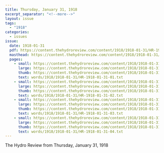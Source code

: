 ```yaml
---
title: Thursday, January 31, 1918
excerpt_separator: "<!--more-->"
layout: issue
tags:
  - "1918"
categories:
  - issues
issue:
  date: 1918-01-31
  pdf: https://content.thehydroreview.com/content/1918/1918-01-31/HR-1918-01-31.pdf
  masthead: https://content.thehydroreview.com/content/1918/1918-01-31/masthead/HR-1918-01-31.jpg
  pages:
    - small: https://content.thehydroreview.com/content/1918/1918-01-31/small/HR-1918-01-31-01.jpg
      large: https://content.thehydroreview.com/content/1918/1918-01-31/large/HR-1918-01-31-01.jpg
      thumb: https://content.thehydroreview.com/content/1918/1918-01-31/thumbnails/HR-1918-01-31-01.jpg
      text: words/1918/1918-01-31/HR-1918-01-31-01.txt
    - small: https://content.thehydroreview.com/content/1918/1918-01-31/small/HR-1918-01-31-02.jpg
      large: https://content.thehydroreview.com/content/1918/1918-01-31/large/HR-1918-01-31-02.jpg
      thumb: https://content.thehydroreview.com/content/1918/1918-01-31/thumbnails/HR-1918-01-31-02.jpg
      text: words/1918/1918-01-31/HR-1918-01-31-02.txt
    - small: https://content.thehydroreview.com/content/1918/1918-01-31/small/HR-1918-01-31-03.jpg
      large: https://content.thehydroreview.com/content/1918/1918-01-31/large/HR-1918-01-31-03.jpg
      thumb: https://content.thehydroreview.com/content/1918/1918-01-31/thumbnails/HR-1918-01-31-03.jpg
      text: words/1918/1918-01-31/HR-1918-01-31-03.txt
    - small: https://content.thehydroreview.com/content/1918/1918-01-31/small/HR-1918-01-31-04.jpg
      large: https://content.thehydroreview.com/content/1918/1918-01-31/large/HR-1918-01-31-04.jpg
      thumb: https://content.thehydroreview.com/content/1918/1918-01-31/thumbnails/HR-1918-01-31-04.jpg
      text: words/1918/1918-01-31/HR-1918-01-31-04.txt
---
```


The Hydro Review from Thursday, January 31, 1918

<!--more-->

